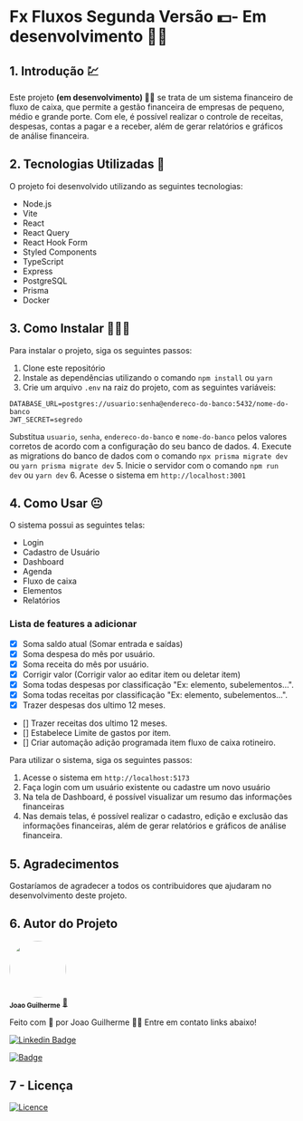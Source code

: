 # Fx Fluxos Segunda Versão 💵- Em desenvolvimento 🤰🏽

## 1. Introdução 💹

Este projeto **(em desenvolvimento) 🤰🏽** se trata de um sistema financeiro de fluxo de caixa, que permite a gestão financeira de empresas de pequeno, médio e grande porte. Com ele, é possível realizar o controle de receitas, despesas, contas a pagar e a receber, além de gerar relatórios e gráficos de análise financeira.

## 2. Tecnologias Utilizadas 📲

O projeto foi desenvolvido utilizando as seguintes tecnologias:

- Node.js
- Vite
- React
- React Query
- React Hook Form
- Styled Components
- TypeScript
- Express
- PostgreSQL
- Prisma
- Docker

## 3. Como Instalar 👨🏽‍💻

Para instalar o projeto, siga os seguintes passos:

1. Clone este repositório
2. Instale as dependências utilizando o comando `npm install` ou `yarn`
3. Crie um arquivo `.env` na raiz do projeto, com as seguintes variáveis:

```
DATABASE_URL=postgres://usuario:senha@endereco-do-banco:5432/nome-do-banco
JWT_SECRET=segredo
```

Substitua `usuario`, `senha`, `endereco-do-banco` e `nome-do-banco` pelos valores corretos de acordo com a configuração do seu banco de dados. 4. Execute as migrations do banco de dados com o comando `npx prisma migrate dev` ou `yarn prisma migrate dev` 5. Inicie o servidor com o comando `npm run dev` ou `yarn dev` 6. Acesse o sistema em `http://localhost:3001`

## 4. Como Usar 😐

O sistema possui as seguintes telas:

- Login
- Cadastro de Usuário
- Dashboard
- Agenda
- Fluxo de caixa
- Elementos
- Relatórios

### Lista de features a adicionar

- [x] Soma saldo atual (Somar entrada e saídas)
- [x] Soma despesa do mês por usuário.
- [x] Soma receita do mês por usuário.
- [x] Corrigir valor (Corrigir valor ao editar item ou deletar item)
- [x] Soma todas despesas por classificação "Ex: elemento, subelementos...".
- [x] Soma todas receitas por classificação "Ex: elemento, subelementos...".
- [x] Trazer despesas dos ultimo 12 meses.
- [] Trazer receitas dos ultimo 12 meses.
- [] Estabelece Limite de gastos por item.
- [] Criar automação adição programada item fluxo de caixa rotineiro.

Para utilizar o sistema, siga os seguintes passos:

1. Acesse o sistema em `http://localhost:5173`
2. Faça login com um usuário existente ou cadastre um novo usuário
3. Na tela de Dashboard, é possível visualizar um resumo das informações financeiras
4. Nas demais telas, é possível realizar o cadastro, edição e exclusão das informações financeiras, além de gerar relatórios e gráficos de análise financeira.

## 5. Agradecimentos

Gostaríamos de agradecer a todos os contribuidores que ajudaram no desenvolvimento deste projeto.

## 6. Autor do Projeto

 <img style="border-radius:50%;" src="https://avatars.githubusercontent.com/u/80895578?v=4" width="100px;" alt=""/>
 <br />
 <sub><b>Joao Guilherme</b></sub></a> <a href="https://github.com/JoaoG23/">🚀</a>

Feito com 🤭 por Joao Guilherme 👋🏽 Entre em contato links abaixo!

[![Linkedin Badge](https://shields.io/badge/-Joao-blue?style=flat-square&logo=Linkedin&logoColor=white&link=https://www.linkedin.com/in/jaoo/)](https://www.linkedin.com/in/joaog123/)

[![Badge](https://shields.io/badge/-joaoguilherme94@live.com-c80?style=flat-square&logo=Microsoft&logoColor=white&link=mailto:joaoguilherme94@live.com)](mailto:joaoguilherme94@live.com)

<h2 id='licenca'><b>7 - Licença</b></h2>

[![Licence](https://shields.io/github/license/Ileriayo/markdown-badges?style=for-the-badge)](./LICENSE)
